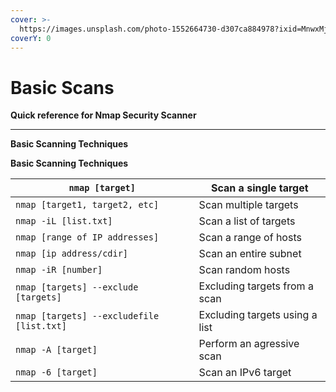 ```yaml
---
cover: >-
  https://images.unsplash.com/photo-1552664730-d307ca884978?ixid=MnwxMjA3fDB8MHxwaG90by1wYWdlfHx8fGVufDB8fHx8&ixlib=rb-1.2.1&auto=format&fit=crop&w=2970&q=80
coverY: 0
---
```


# Basic Scans

**Quick reference for Nmap Security Scanner**

****

**Basic Scanning Techniques**

**Basic Scanning Techniques**

| `nmap [target]`                           | Scan a single target           |
| ----------------------------------------- | ------------------------------ |
| `nmap [target1, target2, etc]`            | Scan multiple targets          |
| `nmap -iL [list.txt]`                     | Scan a list of targets         |
| `nmap [range of IP addresses]`            | Scan a range of hosts          |
| `nmap [ip address/cdir]`                  | Scan an entire subnet          |
| `nmap -iR [number]`                       | Scan random hosts              |
| `nmap [targets] --exclude [targets]`      | Excluding targets from a scan  |
| `nmap [targets] --excludefile [list.txt]` | Excluding targets using a list |
| `nmap -A [target]`                        | Perform an agressive scan      |
| `nmap -6 [target]`                        | Scan an IPv6 target            |
